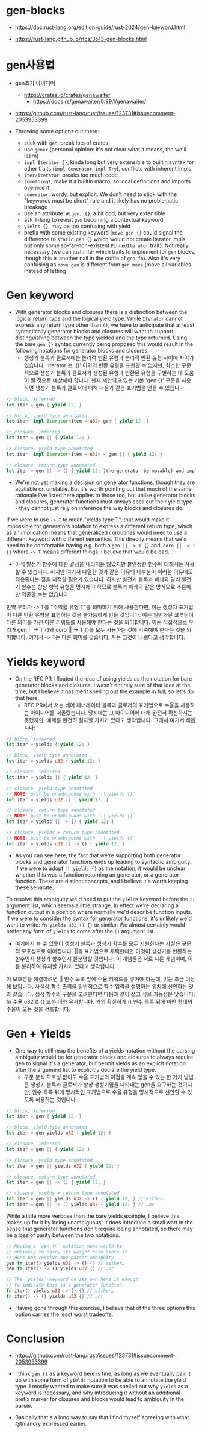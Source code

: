 # gen-blocks
- https://doc.rust-lang.org/edition-guide/rust-2024/gen-keyword.html

- https://rust-lang.github.io/rfcs/3513-gen-blocks.html

# gen사용법
- gen초기 아이디어
  - https://crates.io/crates/genawaiter
    - https://docs.rs/genawaiter/0.99.1/genawaiter/

- https://github.com/rust-lang/rust/issues/123731#issuecomment-2053953399

- Throwing some options out there:

  - stick with `gen`, break lots of crates
  - use `gener` (personal opinion: it's not clear what it means, tho we'll learn)
  - `impl Iterator {}`, kinda long but very extensible to builtin syntax for other traits (`impl Generator`, `impl Try`), conflicts with inherent impls
  - `iter/iterator`, breaks too much code
  - `something!`, make it a builtin macro, so local definitions and imports override it
  - `generator`, wordy, but explicit. We don't need to stick with the "keywords must be short" rule and it likely has no problematic breakage
  - use an attribute: `#[gen] {}`, a bit odd, but very extensible
  - ask T-lang to revisit `gen` becoming a contextual keyword
  - `yields {}`, may be too confusing with yield
  - prefix with some existing keyword (`move gen {}` could signal the difference to `static gen {}` which would not create iterator impls, but only some so-far-non-existent `PinnedIterator` trait). Not really necessary (we can just infer which traits to implement for `gen` blocks, though this is another nail in the coffin of `gen fn`). Also it's very confusing as `move gen` is different from `gen move` (move all variables instead of letting


# Gen keyword

- With generator blocks and closures there is a distinction between the logical return type and the logical yield type. While `Iterator` cannot express any return type other than `()`, we have to anticipate that at least syntactically generator blocks and closures will want to support distinguishing between the type yielded and the type returned. Using the bare `gen {}` syntax currently being proposed this would result in the following notations for generator blocks and closures.
  - 생성기 블록과 클로저에는 논리적 반환 유형과 논리적 반환 유형 사이에 차이가 있습니다. 'Iterator'는 '()' 이외의 반환 유형을 표현할 수 없지만, 최소한 구문적으로 생성기 블록과 클로저가 생성된 유형과 반환된 유형을 구별하는 데 도움이 될 것으로 예상해야 합니다. 현재 제안되고 있는 기본 'gen {}' 구문을 사용하면 생성기 블록과 클로저에 대해 다음과 같은 표기법을 얻을 수 있습니다.

```rs
// block, inferred
let iter = gen { yield 12; }

// block, yield type annotated
let iter: impl Iterator<Item = u32> gen { yield 12; }

// closure, inferred
let iter = gen || { yield 12; }

// closure, yield type annotated
let iter: impl Iterator<Item = u32> = gen || { yield 12; }

// closure, return type annotated
let iter = gen || -> () { yield 12; }the generator be movable) and implies the existence of `move gen move`.
```

- We're not yet making a decision on generator functions, though they are available on unstable. But it's worth pointing out that much of the same rationale I've listed here applies to those too, but unlike generator blocks and closures, generator functions must always spell out their yield type - they cannot just rely on inference the way blocks and closures do.

If we were to use `-> T` to mean "yields type T", that would make it impossible for generators notation to express a different return type, which as an implication means that generalized coroutines would need to use a different keyword with different semantics. This directly means that we'd need to be comfortable having e.g. both a `gen || -> T {}` and` coro || -> T {}` where `-> T` means different things. I believe that would be bad.

  - 아직 발전기 함수에 대한 결정을 내리지는 않았지만 불안정한 함수에 대해서는 사용할 수 있습니다. 하지만 여기서 나열한 것과 같은 이유의 대부분이 이러한 이유에도 적용된다는 점을 지적할 필요가 있습니다. 하지만 발전기 블록과 폐쇄와 달리 발전기 함수는 항상 항복 유형을 명시해야 하므로 블록과 폐쇄와 같은 방식으로 추론에만 의존할 수는 없습니다.

만약 우리가 -> T를 "수익률 유형 T"를 의미하기 위해 사용한다면, 이는 생성자 표기법이 다른 반환 유형을 표현하는 것을 불가능하게 만들 것입니다. 이는 일반화된 코루틴이 다른 의미를 가진 다른 키워드를 사용해야 한다는 것을 의미합니다. 이는 직접적으로 우리가 gen || -> T {}와 coro || -> T {}를 모두 사용하는 것에 익숙해야 한다는 것을 의미합니다. 여기서 -> T는 다른 의미를 갖습니다. 저는 그것이 나쁘다고 생각합니다.

# Yields keyword

- On the RFC PR I floated the idea of using yields as the notation for bare generator blocks and closures. I wasn't entirely sure of that idea at the time, but I believe it has merit spelling out the example in full, so let's do that here:
  - RFC PR에서 저는 베어 제너레이터 블록과 클로저의 표기법으로 수율을 사용하는 아이디어를 떠올렸습니다. 당시에는 그 아이디어에 대해 완전히 확신하지는 못했지만, 예제를 완전히 철자할 가치가 있다고 생각합니다. 그래서 여기서 해봅시다:

```rs
// block, inferred
let iter = yields { yield 12; }

// block, yield type annotated
let iter = yields u32 { yield 12; }

// closure, inferred
let iter = yields || { yield 12; }

// closure, yield type annotated
// NOTE: must be unambiguous with `|| yields {}`
let iter = yields u32 || { yield 12; }

// closure, return type annotated
// NOTE: must be unambiguous with `|| yields {}`
let iter = yields || -> () { yield 12; }

// closure, yields + return type annotated
// NOTE: must be unambiguous with `|| yields {}`
let iter = yields u32 || -> () { yield 12; }
```

- As you can see here, the fact that we're supporting both generator blocks and generator functions ends up leading to syntactic ambiguity. If we were to adopt `|| yields {}` as the notation, it would be unclear whether this was a function returning an generator, or a generator function. These are distinct concepts, and I believe it's worth keeping these separate.

To resolve this ambiguity we'd need to put the `yields` keyword before the `||` argument list, which seems a little strange. In effect we're declaring a function output in a position where normally we'd describe function inputs. If we were to consider the syntax for generator functions, it's unlikely we'd want to write: `fn yields u32 () {}` or similar. We almost certainly would prefer any form of `yields` to come after the `()` argument list.

- 여기에서 볼 수 있듯이 생성기 블록과 생성기 함수를 모두 지원한다는 사실은 구문적 모호성으로 이어집니다. ||을 표기법으로 채택한다면 이것이 생성기를 반환하는 함수인지 생성기 함수인지 불분명할 것입니다. 이 개념들은 서로 다른 개념이며, 이를 분리하여 유지할 가치가 있다고 생각합니다.

이 모호성을 해결하려면 || 인수 목록 앞에 수율 키워드를 넣어야 하는데, 이는 조금 이상해 보입니다. 사실상 함수 출력을 일반적으로 함수 입력을 설명하는 위치에 선언하는 것과 같습니다. 생성 함수의 구문을 고려한다면 다음과 같이 쓰고 싶을 가능성은 낮습니다: fn 수율 u32 () {} 또는 이와 유사합니다. 거의 확실하게 () 인수 목록 뒤에 어떤 형태의 수율이 오는 것을 선호합니다.

# Gen + Yields

- One way to still reap the benefits of a yields notation without the parsing ambiguity would be for generator blocks and closures to always require gen to signal it's a generator, but permit yields as an explicit notation after the argument list to explicitly declare the yield type.
  - 구문 분석 모호성 없이도 수율 표기법의 이점을 계속 얻을 수 있는 한 가지 방법은 생성기 블록과 클로저가 항상 생성기임을 나타내는 gen을 요구하는 것이지만, 인수 목록 뒤에 명시적인 표기법으로 수율 유형을 명시적으로 선언할 수 있도록 허용하는 것입니다.

```rs
// block, inferred
let iter = gen { yield 12; }

// block, yield type annotated
let iter = gen yields u32 { yield 12; }

// closure, inferred
let iter = gen || { yield 12; }

// closure, yield type annotated
let iter = gen || yields u32 { yield 12; }

// closure, return type annotated
let iter = gen || -> () { yield 12; }

// closure, yields + return type annotated
let iter = gen || yields u32 -> () { yield 12; } // either…
let iter = gen || -> () yields u32 { yield 12; } // …or
```

While a little more verbose than the bare yields example, I believe this makes up for it by being unambiguous. It does introduce a small wart in the sense that generator functions don't require being annotated, so there may be a loss of parity between the two notations.

```rs
// Having a `gen fn` notation here would be
// unlikely to carry its weight here since it
// does not resolve any parser ambiguity.
gen fn iter() yields u32 -> () {} // either…
gen fn iter() -> () yields u32 {} // …or

// The `yields` keyword on its own here is enough
// to indicate this is a generator function.
fn iter() yields u32 -> () {} // either…
fn iter() -> () yields u32 {} // …or
```

- Having gone through this exercise, I believe that of the three options this option carries the least worst tradeoffs.

# Conclusion
- https://github.com/rust-lang/rust/issues/123731#issuecomment-2053953399
- I think `gen {}` as a keyword here is fine, as long as we eventually pair it up with some form of `yields` notation to be able to annotate the yield type. I mostly wanted to make sure it was spelled out why `yields` as a keyword is necessary, and why introducing it without an additional prefix marker for closures and blocks would lead to ambiguity in the parser.

- Basically that's a long way to say that I find myself agreeing with what @tmandry expressed earlier.
